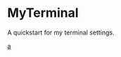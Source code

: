 # MyTerminal
A quickstart for my terminal settings.

[a](https://github.com/RanadeepPolavarapu/MyTerminal/blob/master/screenshots/term_zsh_example_screenshot.png?raw=true)
